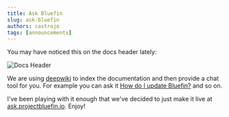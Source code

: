 ```yaml
---
title: Ask Bluefin
slug: ask-bluefin
authors: castrojo
tags: [announcements]
---
```


You may have noticed this on the docs header lately:

![Docs Header](https://github.com/user-attachments/assets/e92065ec-b19e-4c27-9d28-27e4f0e2eca7)

We are using [deepwiki](https://deepwiki.com/) to index the documentation and then provide a chat tool for you. For example you can ask it [How do I update Bluefin?](https://deepwiki.com/search/how-do-i-update-bluefin_c417348b-6486-43e7-a751-beae48012c06) and so on.

I've been playing with it enough that we've decided to just make it live at [ask.projectbluefin.io](https://ask.projectbluefin.io). Enjoy!
